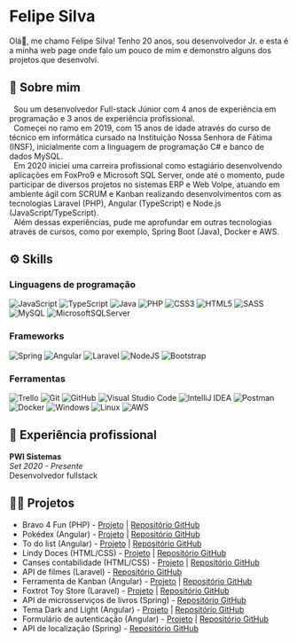 # Felipe Silva
Olá👋, me chamo Felipe Silva! Tenho 20 anos, sou desenvolvedor Jr. e esta é a minha web page onde falo um pouco de mim e demonstro alguns dos projetos que desenvolvi.

## 💫 Sobre mim
&nbsp;&nbsp;Sou um desenvolvedor Full-stack Júnior com 4 anos de experiência em programação e 3 anos de experiência profissional.\
&nbsp;&nbsp;Começei no ramo em 2019, com 15 anos de idade através do curso de técnico em informática cursado na Instituição Nossa Senhora de Fátima (INSF), inicialmente com a linguagem de programação C# e banco de dados MySQL.\
&nbsp;&nbsp;Em 2020 iniciei uma carreira profissional como estagiário desenvolvendo aplicações em FoxPro9 e Microsoft SQL Server, onde até o momento, pude participar de diversos projetos no sistemas ERP e Web Volpe, atuando em ambiente ágil com SCRUM e Kanban realizando desenvolvimentos com as tecnologias Laravel (PHP), Angular (TypeScript) e Node.js (JavaScript/TypeScript).\
&nbsp;&nbsp;Além dessas experiências, pude me aprofundar em outras tecnologias através de cursos, como por exemplo, Spring Boot (Java), Docker e AWS.

## ⚙ Skills

### Linguagens de programação
![JavaScript](https://img.shields.io/badge/javascript-%23323330.svg?style=for-the-badge&logo=javascript&logoColor=%23F7DF1E)
![TypeScript](https://img.shields.io/badge/typescript-%23007ACC.svg?style=for-the-badge&logo=typescript&logoColor=white)
![Java](https://img.shields.io/badge/java-%23ED8B00.svg?style=for-the-badge&logo=openjdk&logoColor=white)
![PHP](https://img.shields.io/badge/php-%23777BB4.svg?style=for-the-badge&logo=php&logoColor=white)
![CSS3](https://img.shields.io/badge/css3-%231572B6.svg?style=for-the-badge&logo=css3&logoColor=white)
![HTML5](https://img.shields.io/badge/html5-%23E34F26.svg?style=for-the-badge&logo=html5&logoColor=white)
![SASS](https://img.shields.io/badge/SASS-hotpink.svg?style=for-the-badge&logo=SASS&logoColor=white)
![MySQL](https://img.shields.io/badge/mysql-%2300f.svg?style=for-the-badge&logo=mysql&logoColor=white)
![MicrosoftSQLServer](https://img.shields.io/badge/Microsoft%20SQL%20Server-CC2927?style=for-the-badge&logo=microsoft%20sql%20server&logoColor=white)

### Frameworks
![Spring](https://img.shields.io/badge/spring-%236DB33F.svg?style=for-the-badge&logo=spring&logoColor=white)
![Angular](https://img.shields.io/badge/angular-%23DD0031.svg?style=for-the-badge&logo=angular&logoColor=white)
![Laravel](https://img.shields.io/badge/laravel-%23FF2D20.svg?style=for-the-badge&logo=laravel&logoColor=white)
![NodeJS](https://img.shields.io/badge/node.js-6DA55F?style=for-the-badge&logo=node.js&logoColor=white)
![Bootstrap](https://img.shields.io/badge/bootstrap-%238511FA.svg?style=for-the-badge&logo=bootstrap&logoColor=white)

### Ferramentas
![Trello](https://img.shields.io/badge/Trello-%23026AA7.svg?style=for-the-badge&logo=Trello&logoColor=white)
![Git](https://img.shields.io/badge/git-%23F05033.svg?style=for-the-badge&logo=git&logoColor=white)
![GitHub](https://img.shields.io/badge/github-%23121011.svg?style=for-the-badge&logo=github&logoColor=white)
![Visual Studio Code](https://img.shields.io/badge/Visual%20Studio%20Code-0078d7.svg?style=for-the-badge&logo=visual-studio-code&logoColor=white)
![IntelliJ IDEA](https://img.shields.io/badge/IntelliJIDEA-000000.svg?style=for-the-badge&logo=intellij-idea&logoColor=white)
![Postman](https://img.shields.io/badge/Postman-FF6C37?style=for-the-badge&logo=postman&logoColor=white)
![Docker](https://img.shields.io/badge/docker-%230db7ed.svg?style=for-the-badge&logo=docker&logoColor=white)
![Windows](https://img.shields.io/badge/Windows-0078D6?style=for-the-badge&logo=windows&logoColor=white)
![Linux](https://img.shields.io/badge/Linux-FCC624?style=for-the-badge&logo=linux&logoColor=black)
![AWS](https://img.shields.io/badge/AWS-%23FF9900.svg?style=for-the-badge&logo=amazon-aws&logoColor=white)

## 💼 Experiência profissional
**PWI Sistemas**\
_Set 2020 - Presente_\
Desenvolvedor fullstack

## 👨‍💻 Projetos
- Bravo 4 Fun (PHP) - [Projeto](http://34.234.10.187/bravo4Fun) | [Repositório GitHub](https://github.com/felipesilva15/bravo4Fun)
- Pokédex (Angular) - [Projeto](https://felipesilva15.github.io/pokedex-angular/) | [Repositório GitHub](https://github.com/felipesilva15/pokedex-angular)
- To do list (Angular) - [Projeto](https://felipesilva15.github.io/to-do-list-angular/) | [Repositório GitHub](https://github.com/felipesilva15/to-do-list-angular)
- Lindy Doces (HTML/CSS) - [Projeto](https://lindy-doces.vercel.app/) | [Repositório GitHub](https://github.com/felipesilva15/LindyDoces)
- Canses contabilidade (HTML/CSS) - [Projeto](https://canses.vercel.app/) | [Repositório GitHub](https://github.com/felipesilva15/CansesContabilidade)
- API de filmes (Laravel) - [Repositório GitHub](https://github.com/felipesilva15/FilmsApiLaravel)
- Ferramenta de Kanban (Angular) - [Projeto](https://felipesilva15.github.io/KanbanToolAngular/) | [Repositório GitHub](https://github.com/felipesilva15/KanbanToolAngular)
- Foxtrot Toy Store (Laravel) - [Projeto](https://foxtrot-toystore-y2od-dev.fl0.io/) | [Repositório GitHub](https://github.com/felipesilva15/FoxtrotToyStore)
- API de microsserviços de livros (Spring) - [Repositório GitHub](https://github.com/felipesilva15/java-microservices)
- Tema Dark and Light (Angular) - [Projeto](https://felipesilva15.github.io/dark-theme-angular/) | [Repositório GitHub](https://github.com/felipesilva15/dark-theme-angular)
- Formulário de autenticação (Angular) - [Projeto](https://felipesilva15.github.io/auth-form-angular/) | [Repositório GitHub](https://github.com/felipesilva15/auth-form-angular)
- API de localização (Spring) - [Repositório GitHub](https://github.com/felipesilva15/locationApi) 
